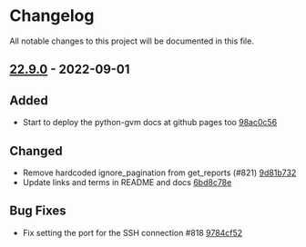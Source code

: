 # Changelog

All notable changes to this project will be documented in this file.

## [22.9.0] - 2022-09-01

## Added
* Start to deploy the python-gvm docs at github pages too [98ac0c56](https://github.com/greenbone/python-gvm/commit/98ac0c56)

## Changed
* Remove hardcoded ignore_pagination from get_reports (#821) [9d81b732](https://github.com/greenbone/python-gvm/commit/9d81b732)
* Update links and terms in README and docs [6bd8c78e](https://github.com/greenbone/python-gvm/commit/6bd8c78e)

## Bug Fixes
* Fix setting the port for the SSH connection #818 [9784cf52](https://github.com/greenbone/python-gvm/commit/9784cf52)

[22.9.0]: https://github.com/greenbone/python-gvm/compare/v22.8.0...22.9.0